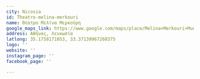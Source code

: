 ```yaml
---
city: Nicosia
id: Theatro-melina-merkouri
name: Θέατρο Μελίνα Μερκούρη
google_maps_link: https://www.google.com/maps/place/Melina+Merkouri+Municipal+Hall/@35.1756727,33.3667836,15.96z/data=!4m5!3m4!1s0x14de176a732580fd:0x7b1136c77973cab8!8m2!3d35.1754677!4d33.3713984
address: Αθήνας, Λευκωσία
latlong: 35.1758171053, 33.37139967268375
logo: ''
website: ''
instagram_page: ''
facebook_page: ''

---
```

